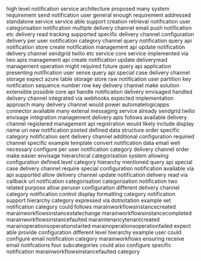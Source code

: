 high level notification service architecture proposed many system requirement send notification user general enough requirement addressed standalone service service able support creation retrieval notification user categorisation notification multiple delivery channel email push notification etc delivery read tracking supported specific delivery channel configuration delivery per user notification category channel query notification query api notification store create notification management api update notification delivery channel sendgrid twilio etc service core service implemented via two apis management api create notification update deliveryread management operation might required future query api application presenting notification user sense query api special case delivery channel storage expect azure table storage store raw notification user partition key notification sequence number row key delivery channel make solution extensible possible core api handle notification delivery envisaged handled delivery channel integrated via webhooks expected implementation approach many delivery channel would power automatelogicapps connector available many extenal messaging service already sendgrid twilio envisage integration management delivery apis follows available delivery channel registered management api registration would likely include display name uri new notification posted defined data structure order specific category notification sent delivery channel additional configuration required channel specific example template convert notification data email well necessary configure per user notification category delivery channel order make easier envisage hierarchical categorisation system allowing configuration defined level category hierarchy mentioned query api special case delivery channel require special configuration notification available via api supported allow delivery channel update notification delivery read via callback url notification categorisation categorisation notification two related purpose allow peruser configuration different delivery channel category notification control display formatting category notification support hierarchy category expressed via dotnotation example set notification category could follows marainworkflowsinstancecreated marainworkflowsinstancestatechange marainworkflowsinstancecompleted marainworkflowsinstancefaulted maraintenancytenantcreated marainoperationsoperationstarted marainoperationsoperationfailed expect able provide configuration different level hierarchy example user could configure email notification category marainworkflows ensuring receive email notifcations four subcategories could also configure specific notification marainworkflowsinstancefaulted category